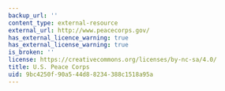 ```yaml
---
backup_url: ''
content_type: external-resource
external_url: http://www.peacecorps.gov/
has_external_licence_warning: true
has_external_license_warning: true
is_broken: ''
license: https://creativecommons.org/licenses/by-nc-sa/4.0/
title: U.S. Peace Corps
uid: 9bc4250f-90a5-44d8-8234-388c1518a95a
---
```

